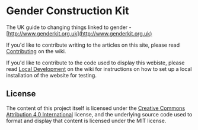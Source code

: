# Gender Construction Kit

The UK guide to changing things linked to gender - [http://www.genderkit.org.uk](http://www.genderkit.org.uk)

If you'd like to contribute writing to the articles on this site, please read [Contributing](https://github.com/genderkit/genderkit/wiki/Contributing) on the wiki.

If you'd like to contribute to the code used to display this webiste, please read [Local Development](https://github.com/genderkit/genderkit/wiki/Local-development) on the wiki for instructions on how to set up a local installation of the website for testing.

## License

The content of this project itself is licensed under the [Creative Commons Attribution 4.0 International](https://creativecommons.org/licenses/by/4.0/) license, and the underlying source code used to format and display that content is licensed under the MIT license.
